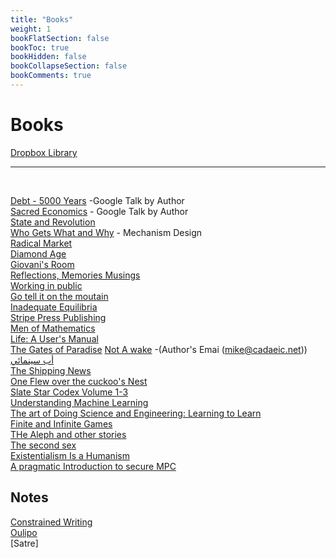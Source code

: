 ```yaml
---
title: "Books"
weight: 1
bookFlatSection: false
bookToc: true
bookHidden: false
bookCollapseSection: false
bookComments: true
---
```


# Books

[Dropbox Library](https://www.dropbox.com/home/Books)
***
</br>

[Debt - 5000 Years](https://www.youtube.com/watch?v=CZIINXhGDcs&feature=emb_title) -Google Talk by Author  
[Sacred Economics](https://www.youtube.com/watch?v=MK-ohudWUl8) - Google Talk by Author  
[State and Revolution](https://www.marxists.org/archive/lenin/works/1917/staterev/)  
[Who Gets What and Why](https://www.goodreads.com/book/show/22749723-who-gets-what-and-why) - Mechanism Design  
[Radical Market](https://www.goodreads.com/book/show/36515770-radical-markets?from_search=true&from_srp=true&qid=ubQCje5Ufs&rank=1)  
[Diamond Age](https://www.goodreads.com/book/show/827.The_Diamond_Age)  
[Giovani's Room](https://www.goodreads.com/book/show/38462.Giovanni_s_Room)  
[Reflections, Memories Musings](https://www.goodreads.com/book/show/19610119-reflections-memories-musings)  
[Working in public](https://www.goodreads.com/book/show/54140556-working-in-public)  
[Go tell it on the moutain](https://www.goodreads.com/book/show/17143.Go_Tell_It_on_the_Mountain?ac=1&from_search=true&qid=vaGHcBdHRy&rank=1)  
[Inadequate Equilibria](https://www.goodreads.com/book/show/36606376-inadequate-equilibria?ac=1&from_search=true&qid=us4LasRECY&rank=1)  
[Stripe Press Publishing](https://press.stripe.com/)  
[Men of Mathematics](https://www.goodreads.com/book/show/66358.Men_of_Mathematics)  
[Life: A User's Manual](https://www.goodreads.com/book/show/28293.Life)  
[The Gates of Paradise](https://www.goodreads.com/book/show/13117931-the-gates-of-paradise?from_search=true&from_srp=true&qid=v5TTweTtOP&rank=7) 
[Not A wake](https://www.goodreads.com/book/show/11701114-not-a-wake?from_search=true&from_srp=true&qid=i3OhVtsmQ8&rank=1) -(Author's Emai (mike@cadaeic.net))  
[أب سينمائي](https://www.goodreads.com/book/show/42865548)  
[The Shipping News](https://www.goodreads.com/book/show/7354.The_Shipping_News?ac=1&from_search=true&qid=vJJdRMmmCe&rank=1)   
[One Flew over the cuckoo's Nest](https://www.goodreads.com/book/show/332613.One_Flew_Over_the_Cuckoo_s_Nest)   
[Slate Star Codex Volume 1-3](https://www.amazon.com/Slate-Star-Codex-Essays-I/dp/1735797103/)   
[Understanding Machine Learning](https://www.amazon.com/Understanding-Machine-Learning-Theory-Algorithms/dp/1107057132)     
[The art of Doing Science and Engineering: Learning to Learn](https://www.goodreads.com/book/show/530415.The_Art_of_Doing_Science_and_Engineering)  
[Finite and Infinite Games](https://www.goodreads.com/book/show/189989.Finite_and_Infinite_Games)  
[THe Aleph and other stories](https://www.goodreads.com/en/book/show/5787.The_Aleph_and_Other_Stories)   
[The second sex](https://www.goodreads.com/book/show/457264.The_Second_Sex)    
[Existentialism Is a Humanism](https://www.goodreads.com/book/show/51985.Existentialism_is_a_Humanism)  
[A pragmatic Introduction to secure MPC](https://securecomputation.org/)  
## Notes
[Constrained Writing](https://en.wikipedia.org/wiki/Constrained_writing)  
[Oulipo](https://en.wikipedia.org/wiki/Oulipo)    
[Satre]